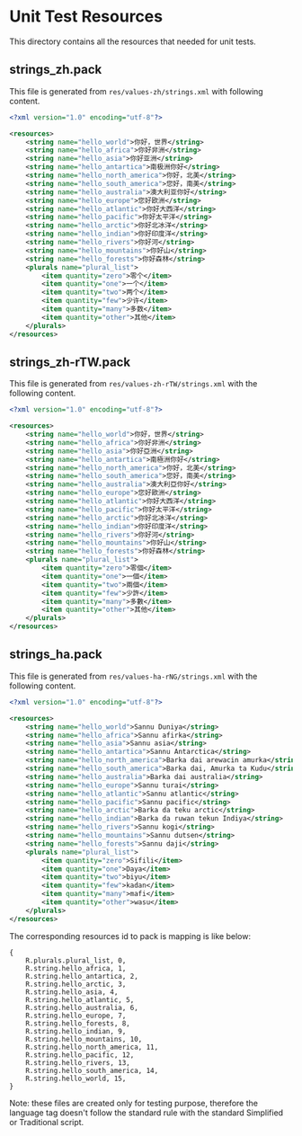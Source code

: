 # Unit Test Resources

This directory contains all the resources that needed for unit tests.

## strings_zh.pack

This file is generated from `res/values-zh/strings.xml` with following content.

```xml
<?xml version="1.0" encoding="utf-8"?>

<resources>
    <string name="hello_world">你好，世界</string>
    <string name="hello_africa">你好非洲</string>
    <string name="hello_asia">你好亚洲</string>
    <string name="hello_antartica">南极洲你好</string>
    <string name="hello_north_america">你好，北美</string>
    <string name="hello_south_america">您好，南美</string>
    <string name="hello_australia">澳大利亚你好</string>
    <string name="hello_europe">您好欧洲</string>
    <string name="hello_atlantic">你好大西洋</string>
    <string name="hello_pacific">你好太平洋</string>
    <string name="hello_arctic">你好北冰洋</string>
    <string name="hello_indian">你好印度洋</string>
    <string name="hello_rivers">你好河</string>
    <string name="hello_mountains">你好山</string>
    <string name="hello_forests">你好森林</string>
    <plurals name="plural_list">
        <item quantity="zero">零个</item>
        <item quantity="one">一个</item>
        <item quantity="two">两个</item>
        <item quantity="few">少许</item>
        <item quantity="many">多数</item>
        <item quantity="other">其他</item>
    </plurals>
</resources>
```

## strings_zh-rTW.pack

This file is generated from `res/values-zh-rTW/strings.xml` with the following content.

```xml
<?xml version="1.0" encoding="utf-8"?>

<resources>
    <string name="hello_world">你好，世界</string>
    <string name="hello_africa">你好非洲</string>
    <string name="hello_asia">你好亞洲</string>
    <string name="hello_antartica">南極洲你好</string>
    <string name="hello_north_america">你好，北美</string>
    <string name="hello_south_america">您好，南美</string>
    <string name="hello_australia">澳大利亞你好</string>
    <string name="hello_europe">您好歐洲</string>
    <string name="hello_atlantic">你好大西洋</string>
    <string name="hello_pacific">你好太平洋</string>
    <string name="hello_arctic">你好北冰洋</string>
    <string name="hello_indian">你好印度洋</string>
    <string name="hello_rivers">你好河</string>
    <string name="hello_mountains">你好山</string>
    <string name="hello_forests">你好森林</string>
    <plurals name="plural_list">
        <item quantity="zero">零個</item>
        <item quantity="one">一個</item>
        <item quantity="two">兩個</item>
        <item quantity="few">少許</item>
        <item quantity="many">多數</item>
        <item quantity="other">其他</item>
    </plurals>
</resources>
```

## strings_ha.pack

This file is generated from `res/values-ha-rNG/strings.xml` with the following content.

```xml
<?xml version="1.0" encoding="utf-8"?>

<resources>
    <string name="hello_world">Sannu Duniya</string>
    <string name="hello_africa">Sannu afirka</string>
    <string name="hello_asia">Sannu asia</string>
    <string name="hello_antartica">Sannu Antarctica</string>
    <string name="hello_north_america">Barka dai arewacin amurka</string>
    <string name="hello_south_america">Barka dai, Amurka ta Kudu</string>
    <string name="hello_australia">Barka dai australia</string>
    <string name="hello_europe">Sannu turai</string>
    <string name="hello_atlantic">Sannu atlantic</string>
    <string name="hello_pacific">Sannu pacific</string>
    <string name="hello_arctic">Barka da teku arctic</string>
    <string name="hello_indian">Barka da ruwan tekun Indiya</string>
    <string name="hello_rivers">Sannu kogi</string>
    <string name="hello_mountains">Sannu dutsen</string>
    <string name="hello_forests">Sannu daji</string>
    <plurals name="plural_list">
        <item quantity="zero">Sifili</item>
        <item quantity="one">Daya</item>
        <item quantity="two">biyu</item>
        <item quantity="few">kadan</item>
        <item quantity="many">mafi</item>
        <item quantity="other">wasu</item>
    </plurals>
</resources>
```

The corresponding resources id to pack is mapping is like below:

```
{
    R.plurals.plural_list, 0,
    R.string.hello_africa, 1,
    R.string.hello_antartica, 2,
    R.string.hello_arctic, 3,
    R.string.hello_asia, 4,
    R.string.hello_atlantic, 5,
    R.string.hello_australia, 6,
    R.string.hello_europe, 7,
    R.string.hello_forests, 8,
    R.string.hello_indian, 9,
    R.string.hello_mountains, 10,
    R.string.hello_north_america, 11,
    R.string.hello_pacific, 12,
    R.string.hello_rivers, 13,
    R.string.hello_south_america, 14,
    R.string.hello_world, 15,
}
```

Note: these files are created only for testing purpose, therefore the language tag doesn't follow the standard rule with the standard Simplified or Traditional script.
